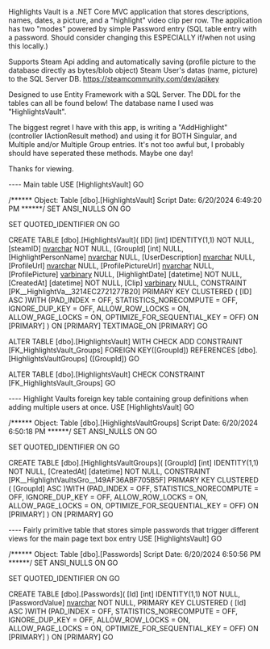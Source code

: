 Highlights Vault is a .NET Core MVC application that stores descriptions, names, dates, a picture, and a "highlight" video clip per row.
The application has two "modes" powered by simple Password entry (SQL table entry with a password. Should consider changing this ESPECIALLY if/when not using this locally.)

Supports Steam Api adding and automatically saving (profile picture to the database directly as bytes/blob object) Steam User's datas (name, picture) to the SQL Server DB.
https://steamcommunity.com/dev/apikey

Designed to use Entity Framework with a SQL Server.
The DDL for the tables can all be found below!
The database name I used was "HighlightsVault".

The biggest regret I have with this app, is writing a "AddHighlight" (controller IActionResult method) and using it for BOTH Singular, and Multiple and/or Multiple Group entries.
It's not too awful but, I probably should have seperated these methods. Maybe one day!

Thanks for viewing.

---- Main table
USE [HighlightsVault]
GO

/****** Object:  Table [dbo].[HighlightsVault]    Script Date: 6/20/2024 6:49:20 PM ******/
SET ANSI_NULLS ON
GO

SET QUOTED_IDENTIFIER ON
GO

CREATE TABLE [dbo].[HighlightsVault](
	[ID] [int] IDENTITY(1,1) NOT NULL,
	[steamID] [nvarchar](50) NOT NULL,
	[GroupId] [int] NULL,
	[HighlightPersonName] [nvarchar](100) NULL,
	[UserDescription] [nvarchar](510) NULL,
	[ProfileUrl] [nvarchar](255) NULL,
	[ProfilePictureUrl] [nvarchar](255) NULL,
	[ProfilePicture] [varbinary](max) NULL,
	[HighlightDate] [datetime] NOT NULL,
	[CreatedAt] [datetime] NOT NULL,
	[Clip] [varbinary](max) NULL,
 CONSTRAINT [PK__HighlightVa__3214EC2721277B20] PRIMARY KEY CLUSTERED 
(
	[ID] ASC
)WITH (PAD_INDEX = OFF, STATISTICS_NORECOMPUTE = OFF, IGNORE_DUP_KEY = OFF, ALLOW_ROW_LOCKS = ON, ALLOW_PAGE_LOCKS = ON, OPTIMIZE_FOR_SEQUENTIAL_KEY = OFF) ON [PRIMARY]
) ON [PRIMARY] TEXTIMAGE_ON [PRIMARY]
GO

ALTER TABLE [dbo].[HighlightsVault]  WITH CHECK ADD  CONSTRAINT [FK_HighlightsVault_Groups] FOREIGN KEY([GroupId])
REFERENCES [dbo].[HighlightsVaultGroups] ([GroupId])
GO

ALTER TABLE [dbo].[HighlightsVault] CHECK CONSTRAINT [FK_HighlightsVault_Groups]
GO


---- Highlight Vaults foreign key table containing group definitions when adding multiple users at once.
USE [HighlightsVault]
GO

/****** Object:  Table [dbo].[HighlightsVaultGroups]    Script Date: 6/20/2024 6:50:18 PM ******/
SET ANSI_NULLS ON
GO

SET QUOTED_IDENTIFIER ON
GO

CREATE TABLE [dbo].[HighlightsVaultGroups](
	[GroupId] [int] IDENTITY(1,1) NOT NULL,
	[CreatedAt] [datetime] NOT NULL,
 CONSTRAINT [PK__HighlightVaultsGro__149AF36ABF705B5F] PRIMARY KEY CLUSTERED 
(
	[GroupId] ASC
)WITH (PAD_INDEX = OFF, STATISTICS_NORECOMPUTE = OFF, IGNORE_DUP_KEY = OFF, ALLOW_ROW_LOCKS = ON, ALLOW_PAGE_LOCKS = ON, OPTIMIZE_FOR_SEQUENTIAL_KEY = OFF) ON [PRIMARY]
) ON [PRIMARY]
GO

---- Fairly primitive table that stores simple passwords that trigger different views for the main page text box entry
USE [HighlightsVault]
GO

/****** Object:  Table [dbo].[Passwords]    Script Date: 6/20/2024 6:50:56 PM ******/
SET ANSI_NULLS ON
GO

SET QUOTED_IDENTIFIER ON
GO

CREATE TABLE [dbo].[Passwords](
	[Id] [int] IDENTITY(1,1) NOT NULL,
	[PasswordValue] [nvarchar](100) NOT NULL,
PRIMARY KEY CLUSTERED 
(
	[Id] ASC
)WITH (PAD_INDEX = OFF, STATISTICS_NORECOMPUTE = OFF, IGNORE_DUP_KEY = OFF, ALLOW_ROW_LOCKS = ON, ALLOW_PAGE_LOCKS = ON, OPTIMIZE_FOR_SEQUENTIAL_KEY = OFF) ON [PRIMARY]
) ON [PRIMARY]
GO


